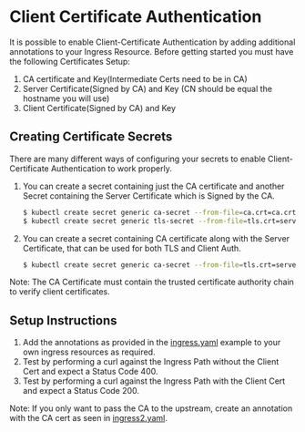 # Client Certificate Authentication

It is possible to enable Client-Certificate Authentication by adding additional annotations to your Ingress Resource.
Before getting started you must have the following Certificates Setup:

1. CA certificate and Key(Intermediate Certs need to be in CA)
2. Server Certificate(Signed by CA) and Key (CN should be equal the hostname you will use)
3. Client Certificate(Signed by CA) and Key

## Creating Certificate Secrets

There are many different ways of configuring your secrets to enable Client-Certificate
Authentication to work properly.

1. You can create a secret containing just the CA certificate and another
    Secret containing the Server Certificate which is Signed by the CA.
    ```bash
    $ kubectl create secret generic ca-secret --from-file=ca.crt=ca.crt
    $ kubectl create secret generic tls-secret --from-file=tls.crt=server.crt --from-file=tls.key=server.key
    ```

2. You can create a secret containing CA certificate along with the Server
    Certificate, that can be used for both TLS and Client Auth.
    ```bash
    $ kubectl create secret generic ca-secret --from-file=tls.crt=server.crt --from-file=tls.key=server.key --from-file=ca.crt=ca.crt
    ```
    
Note: The CA Certificate must contain the trusted certificate authority chain to verify client certificates.
    
## Setup Instructions

1. Add the annotations as provided in the [ingress.yaml](ingress.yaml) example to your own ingress resources as required.
2. Test by performing a curl against the Ingress Path without the Client Cert and expect a Status Code 400.
3. Test by performing a curl against the Ingress Path with the Client Cert and expect a Status Code 200.

Note: If you only want to pass the CA to the upstream, create an annotation with the CA cert as seen in [ingress2.yaml](ingress2.yaml).

